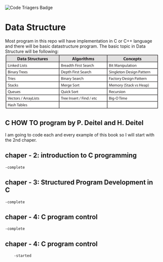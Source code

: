 ![Code Triagers Badge](https://www.codetriage.com/dilippuri/data-structure/badges/users.svg)

Data Structure
===============

Most program in this repo will have implementation in C or C++ language and there will be basic datastructure program.
The basic topic in Data Structure will be following:
![Basic Data Structure](BasicDS.png?raw=true "Basic Data Structure")

C HOW TO program by P. Deitel and H. Deitel
-------------------------------------------
I am going to code each and every example of this book so I will start with the 2nd chaper.

chaper - 2: introduction to C programming
-----------------------------------------
    -complete

chaper - 3: Structured Program Development in C
-----------------------------------------
    -complete

chaper - 4: C program control
-----------------------------------------
    -complete

chaper - 4: C program control
-----------------------------------------
        -started

